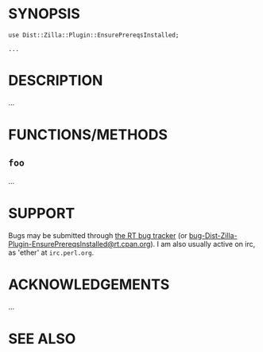 # SYNOPSIS

    use Dist::Zilla::Plugin::EnsurePrereqsInstalled;

    ...

# DESCRIPTION

...

# FUNCTIONS/METHODS

## `foo`

...

# SUPPORT

Bugs may be submitted through [the RT bug tracker](https://rt.cpan.org/Public/Dist/Display.html?Name=Dist-Zilla-Plugin-EnsurePrereqsInstalled)
(or [bug-Dist-Zilla-Plugin-EnsurePrereqsInstalled@rt.cpan.org](mailto:bug-Dist-Zilla-Plugin-EnsurePrereqsInstalled@rt.cpan.org)).
I am also usually active on irc, as 'ether' at `irc.perl.org`.

# ACKNOWLEDGEMENTS

...

# SEE ALSO

